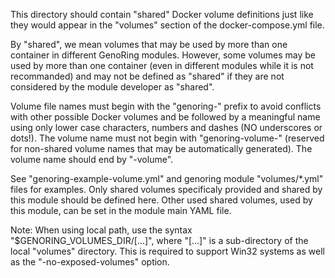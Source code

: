This directory should contain "shared" Docker volume definitions just like they
would appear in the "volumes" section of the docker-compose.yml file.

By "shared", we mean volumes that may be used by more than one container in
different GenoRing modules. However, some volumes may be used by more than one
container (even in different modules while it is not recommanded) and may not be
defined as "shared" if they are not considered by the module developer as
"shared".

Volume file names must begin with the "genoring-" prefix to avoid conflicts with
other possible Docker volumes and be followed by a meaningful name using
only lower case characters, numbers and dashes (NO underscores or dots!). The
volume name must not begin with "genoring-volume-" (reserved for non-shared
volume names that may be automatically generated). The volume name should end by
"-volume".

See "genoring-example-volume.yml" and genoring module "volumes/*.yml" files for
examples. Only shared volumes specificaly provided and shared by this module
should be defined here. Other used shared volumes, used by this module, can be
set in the module main YAML file.

Note: When using local path, use the syntax "$GENORING_VOLUMES_DIR/[...]",
where "[...]" is a sub-directory of the local "volumes" directory. This is
required to support Win32 systems as well as the "-no-exposed-volumes" option.
